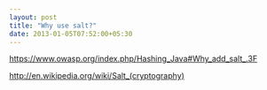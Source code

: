 ```yaml
---
layout: post
title: "Why use salt?"
date: 2013-01-05T07:52:00+05:30
---
```


https://www.owasp.org/index.php/Hashing_Java#Why_add_salt_.3F

http://en.wikipedia.org/wiki/Salt_(cryptography)

